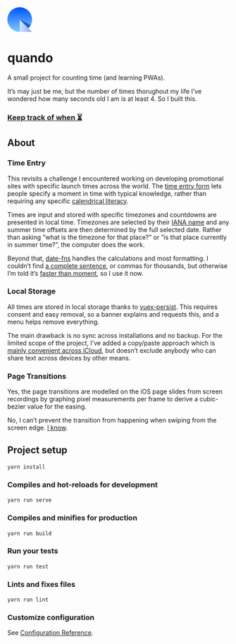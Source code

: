<img src="public/img/icons/dial.png" width="56" alt="The quando logo, a sundial that looks like a Q">

# quando

A small project for counting time (and learning PWAs).

It’s may just be me, but the number of times thorughout my life I’ve wondered how many seconds old I am is at least 4. So I built this.

### [Keep track of when ⏳](https://eye-test.netlify.app/)

## About

### Time Entry

This revisits a challenge I encountered working on developing promotional sites with specific launch times across the world. The [time entry form](https://quando.netlify.app/times/new) lets people specify a moment in time with typical knowledge, rather than requiring any specific [calendrical literacy](https://yourcalendricalfallacyis.com/).

Times are input and stored with specific timezones and countdowns are presented in local time. Timezones are selected by their [IANA name](https://en.wikipedia.org/wiki/List_of_tz_database_time_zones) and any summer time offsets are then determined by the full selected date. Rather than asking “what is the timezone for that place?” or ”is that place currently in summer time?”, the computer does the work.

Beyond that, [date-fns](https://github.com/date-fns/date-fns/tree/v2.0.0) handles the calculations and most formatting. I couldn’t find [a complete sentence](src/views/ItemSingle.vue#L135), or commas for thousands, but otherwise I’m told it’s [faster than moment](https://raygun.com/blog/moment-js-vs-date-fns/), so I use it now.

### Local Storage

All times are stored in local storage thanks to [vuex-persist](https://github.com/championswimmer/vuex-persist). This requires consent and easy removal, so a banner explains and requests this, and a menu helps remove everything.

The main drawback is no sync across installations and no backup. For the limited scope of the project, I’ve added a copy/paste approach which is [mainly convenient across iCloud](https://support.apple.com/en-us/HT209460), but doesn’t exclude anybody who can share text across devices by other means.

### Page Transitions

Yes, the page transitions are modelled on the iOS page slides from screen recordings by graphing pixel measurements per frame to derive a cubic-bezier value for the easing.

No, I can’t prevent the transition from happening when swiping from the screen edge. [I know](https://github.com/vuejs/vue-router/issues/14).


## Project setup
```
yarn install
```

### Compiles and hot-reloads for development
```
yarn run serve
```

### Compiles and minifies for production
```
yarn run build
```

### Run your tests
```
yarn run test
```

### Lints and fixes files
```
yarn run lint
```

### Customize configuration
See [Configuration Reference](https://cli.vuejs.org/config/).

